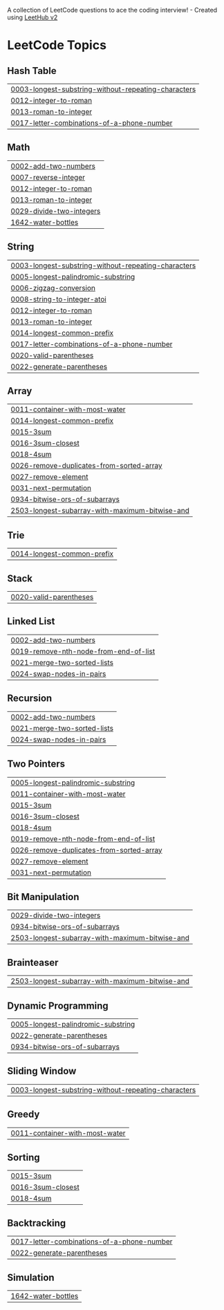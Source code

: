 A collection of LeetCode questions to ace the coding interview! - Created using [LeetHub v2](https://github.com/arunbhardwaj/LeetHub-2.0)
<!---LeetCode Topics Start-->
# LeetCode Topics
## Hash Table
|  |
| ------- |
| [0003-longest-substring-without-repeating-characters](https://github.com/agoodjoe637/leetcode/tree/master/0003-longest-substring-without-repeating-characters) |
| [0012-integer-to-roman](https://github.com/agoodjoe637/leetcode/tree/master/0012-integer-to-roman) |
| [0013-roman-to-integer](https://github.com/agoodjoe637/leetcode/tree/master/0013-roman-to-integer) |
| [0017-letter-combinations-of-a-phone-number](https://github.com/agoodjoe637/leetcode/tree/master/0017-letter-combinations-of-a-phone-number) |
## Math
|  |
| ------- |
| [0002-add-two-numbers](https://github.com/agoodjoe637/leetcode/tree/master/0002-add-two-numbers) |
| [0007-reverse-integer](https://github.com/agoodjoe637/leetcode/tree/master/0007-reverse-integer) |
| [0012-integer-to-roman](https://github.com/agoodjoe637/leetcode/tree/master/0012-integer-to-roman) |
| [0013-roman-to-integer](https://github.com/agoodjoe637/leetcode/tree/master/0013-roman-to-integer) |
| [0029-divide-two-integers](https://github.com/agoodjoe637/leetcode/tree/master/0029-divide-two-integers) |
| [1642-water-bottles](https://github.com/agoodjoe637/leetcode/tree/master/1642-water-bottles) |
## String
|  |
| ------- |
| [0003-longest-substring-without-repeating-characters](https://github.com/agoodjoe637/leetcode/tree/master/0003-longest-substring-without-repeating-characters) |
| [0005-longest-palindromic-substring](https://github.com/agoodjoe637/leetcode/tree/master/0005-longest-palindromic-substring) |
| [0006-zigzag-conversion](https://github.com/agoodjoe637/leetcode/tree/master/0006-zigzag-conversion) |
| [0008-string-to-integer-atoi](https://github.com/agoodjoe637/leetcode/tree/master/0008-string-to-integer-atoi) |
| [0012-integer-to-roman](https://github.com/agoodjoe637/leetcode/tree/master/0012-integer-to-roman) |
| [0013-roman-to-integer](https://github.com/agoodjoe637/leetcode/tree/master/0013-roman-to-integer) |
| [0014-longest-common-prefix](https://github.com/agoodjoe637/leetcode/tree/master/0014-longest-common-prefix) |
| [0017-letter-combinations-of-a-phone-number](https://github.com/agoodjoe637/leetcode/tree/master/0017-letter-combinations-of-a-phone-number) |
| [0020-valid-parentheses](https://github.com/agoodjoe637/leetcode/tree/master/0020-valid-parentheses) |
| [0022-generate-parentheses](https://github.com/agoodjoe637/leetcode/tree/master/0022-generate-parentheses) |
## Array
|  |
| ------- |
| [0011-container-with-most-water](https://github.com/agoodjoe637/leetcode/tree/master/0011-container-with-most-water) |
| [0014-longest-common-prefix](https://github.com/agoodjoe637/leetcode/tree/master/0014-longest-common-prefix) |
| [0015-3sum](https://github.com/agoodjoe637/leetcode/tree/master/0015-3sum) |
| [0016-3sum-closest](https://github.com/agoodjoe637/leetcode/tree/master/0016-3sum-closest) |
| [0018-4sum](https://github.com/agoodjoe637/leetcode/tree/master/0018-4sum) |
| [0026-remove-duplicates-from-sorted-array](https://github.com/agoodjoe637/leetcode/tree/master/0026-remove-duplicates-from-sorted-array) |
| [0027-remove-element](https://github.com/agoodjoe637/leetcode/tree/master/0027-remove-element) |
| [0031-next-permutation](https://github.com/agoodjoe637/leetcode/tree/master/0031-next-permutation) |
| [0934-bitwise-ors-of-subarrays](https://github.com/agoodjoe637/leetcode/tree/master/0934-bitwise-ors-of-subarrays) |
| [2503-longest-subarray-with-maximum-bitwise-and](https://github.com/agoodjoe637/leetcode/tree/master/2503-longest-subarray-with-maximum-bitwise-and) |
## Trie
|  |
| ------- |
| [0014-longest-common-prefix](https://github.com/agoodjoe637/leetcode/tree/master/0014-longest-common-prefix) |
## Stack
|  |
| ------- |
| [0020-valid-parentheses](https://github.com/agoodjoe637/leetcode/tree/master/0020-valid-parentheses) |
## Linked List
|  |
| ------- |
| [0002-add-two-numbers](https://github.com/agoodjoe637/leetcode/tree/master/0002-add-two-numbers) |
| [0019-remove-nth-node-from-end-of-list](https://github.com/agoodjoe637/leetcode/tree/master/0019-remove-nth-node-from-end-of-list) |
| [0021-merge-two-sorted-lists](https://github.com/agoodjoe637/leetcode/tree/master/0021-merge-two-sorted-lists) |
| [0024-swap-nodes-in-pairs](https://github.com/agoodjoe637/leetcode/tree/master/0024-swap-nodes-in-pairs) |
## Recursion
|  |
| ------- |
| [0002-add-two-numbers](https://github.com/agoodjoe637/leetcode/tree/master/0002-add-two-numbers) |
| [0021-merge-two-sorted-lists](https://github.com/agoodjoe637/leetcode/tree/master/0021-merge-two-sorted-lists) |
| [0024-swap-nodes-in-pairs](https://github.com/agoodjoe637/leetcode/tree/master/0024-swap-nodes-in-pairs) |
## Two Pointers
|  |
| ------- |
| [0005-longest-palindromic-substring](https://github.com/agoodjoe637/leetcode/tree/master/0005-longest-palindromic-substring) |
| [0011-container-with-most-water](https://github.com/agoodjoe637/leetcode/tree/master/0011-container-with-most-water) |
| [0015-3sum](https://github.com/agoodjoe637/leetcode/tree/master/0015-3sum) |
| [0016-3sum-closest](https://github.com/agoodjoe637/leetcode/tree/master/0016-3sum-closest) |
| [0018-4sum](https://github.com/agoodjoe637/leetcode/tree/master/0018-4sum) |
| [0019-remove-nth-node-from-end-of-list](https://github.com/agoodjoe637/leetcode/tree/master/0019-remove-nth-node-from-end-of-list) |
| [0026-remove-duplicates-from-sorted-array](https://github.com/agoodjoe637/leetcode/tree/master/0026-remove-duplicates-from-sorted-array) |
| [0027-remove-element](https://github.com/agoodjoe637/leetcode/tree/master/0027-remove-element) |
| [0031-next-permutation](https://github.com/agoodjoe637/leetcode/tree/master/0031-next-permutation) |
## Bit Manipulation
|  |
| ------- |
| [0029-divide-two-integers](https://github.com/agoodjoe637/leetcode/tree/master/0029-divide-two-integers) |
| [0934-bitwise-ors-of-subarrays](https://github.com/agoodjoe637/leetcode/tree/master/0934-bitwise-ors-of-subarrays) |
| [2503-longest-subarray-with-maximum-bitwise-and](https://github.com/agoodjoe637/leetcode/tree/master/2503-longest-subarray-with-maximum-bitwise-and) |
## Brainteaser
|  |
| ------- |
| [2503-longest-subarray-with-maximum-bitwise-and](https://github.com/agoodjoe637/leetcode/tree/master/2503-longest-subarray-with-maximum-bitwise-and) |
## Dynamic Programming
|  |
| ------- |
| [0005-longest-palindromic-substring](https://github.com/agoodjoe637/leetcode/tree/master/0005-longest-palindromic-substring) |
| [0022-generate-parentheses](https://github.com/agoodjoe637/leetcode/tree/master/0022-generate-parentheses) |
| [0934-bitwise-ors-of-subarrays](https://github.com/agoodjoe637/leetcode/tree/master/0934-bitwise-ors-of-subarrays) |
## Sliding Window
|  |
| ------- |
| [0003-longest-substring-without-repeating-characters](https://github.com/agoodjoe637/leetcode/tree/master/0003-longest-substring-without-repeating-characters) |
## Greedy
|  |
| ------- |
| [0011-container-with-most-water](https://github.com/agoodjoe637/leetcode/tree/master/0011-container-with-most-water) |
## Sorting
|  |
| ------- |
| [0015-3sum](https://github.com/agoodjoe637/leetcode/tree/master/0015-3sum) |
| [0016-3sum-closest](https://github.com/agoodjoe637/leetcode/tree/master/0016-3sum-closest) |
| [0018-4sum](https://github.com/agoodjoe637/leetcode/tree/master/0018-4sum) |
## Backtracking
|  |
| ------- |
| [0017-letter-combinations-of-a-phone-number](https://github.com/agoodjoe637/leetcode/tree/master/0017-letter-combinations-of-a-phone-number) |
| [0022-generate-parentheses](https://github.com/agoodjoe637/leetcode/tree/master/0022-generate-parentheses) |
## Simulation
|  |
| ------- |
| [1642-water-bottles](https://github.com/agoodjoe637/leetcode/tree/master/1642-water-bottles) |
<!---LeetCode Topics End-->
